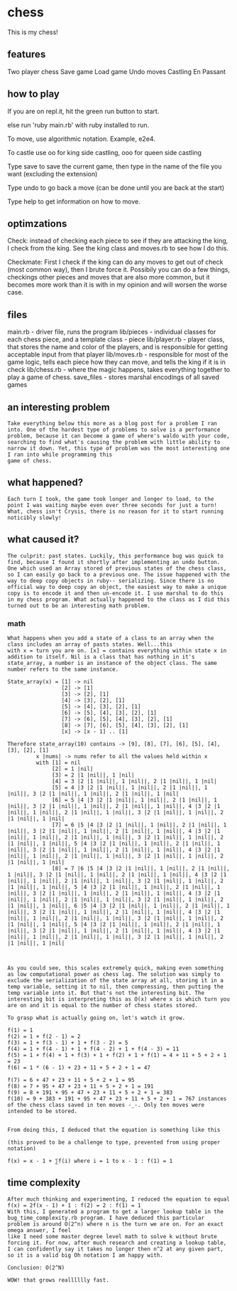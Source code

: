 # chess

This is my chess!

## features

Two player chess
Save game
Load game
Undo moves
Castling
En Passant

## how to play

If you are on repl.it, hit the green run button to start.

else run 'ruby main.rb' with ruby installed to run.

To move, use algorithmic notation. Example, e2e4.

To castle use oo for king side castling, ooo for queen side castling

Type save to save the current game, then type in the name of the file you want (excluding the extension)

Type undo to go back a move (can be done until you are back at the start)

Type help to get information on how to move.

## optimzations

Check:
instead of checking each piece to see if they are attacking the king, I check from the king. See the king class
and moves.rb to see how I do this.

Checkmate:
First I check if the king can do any moves to get out of check (most common way), then I brute force it.
Possibily you can do a few things, checkings other pieces and moves that are also more common, but it becomes more work than it is with in my opinion and will worsen the worse case.

## files

main.rb - driver file, runs the program
lib/pieces - individual classes for each chess piece, and a template class - piece
lib/player.rb - player class, that stores the name and color of the players, and is responsible for getting acceptable input from that player
lib/moves.rb - responsible for most of the game logic, tells each piece how they can move, and tells the king if it is in check
lib/chess.rb - where the magic happens, takes everything together to play a game of chess.
save_files - stores marshal encodings of all saved games

## an interesting problem

    Take everything below this more as a blog post for a problem I ran into. One of the hardest type of problems to solve is a performance problem, because it can become a game of where's waldo with your code, searching to find what's causing the problem with little ability to narrow it down. Yet, this type of problem was the most interesting one I ran into while programming this
    game of chess.

## what happened?

    Each turn I took, the game took longer and longer to load, to the point I was waiting maybe even over three seconds for just a turn! What, chess isn't Crysis, there is no reason for it to start running noticibly slowly!

## what caused it?

    The culprit: past states. Luckily, this performance bug was quick to find, because I found it shortly after implementing an undo button. One which used an Array stored of previous states of the chess class, so I can easily go back to a previous one. The issue happened with the way to deep copy objects in ruby-- serializing. Since there is no official way to deep copy an object, the easiest way to make a unique copy is to encode it and then un-encode it. I use marshal to do this in my chess program. What actually happened to the class as I did this turned out to be an interesting math problem.

### math

    What happens when you add a state of a class to an array when the class includes an array of pasts states. Well...this
    with x = turn you are on. [x] = contains everything within state x in addition to itself. Nil is a class that has nothing in it's state_array, a number is an instance of the object class. The same number refers to the same instance.

    State_array(x) = [1] -> nil
                     [2] -> [1]
                     [3] -> [2], [1]
                     [4] -> [3], [2], [1]
                     [5] -> [4], [3], [2], [1]
                     [6] -> [5], [4], [3], [2], [1]
                     [7] -> [6], [5], [4], [3], [2], [1]
                     [8] -> [7], [6], [5], [4], [3], [2], [1]
                     [x] -> [x - 1] .. [1]

    Therefore state_array(10) contains -> [9], [8], [7], [6], [5], [4], [3], [2], [1]
             x |nums| -> nums refer to all the values held within x
             with [1] = nil
                  [2] = 1 |nil|
                  [3] = 2 |1 |nil||, 1 |nil|
                  [4] = 3 |2 |1 |nil||, 1 |nil||, 2 |1 |nil||, 1 |nil|
                  [5] = 4 |3 |2 |1 |nil||, 1 |nil||, 2 |1 |nil||, 1 |nil||, 3 |2 |1 |nil||, 1 |nil||, 2 |1 |nil||, 1 |nil|
                  [6] = 5 |4 |3 |2 |1 |nil||, 1 |nil||, 2 |1 |nil||, 1 |nil||, 3 |2 |1 |nil||, 1 |nil||, 2 |1 |nil||, 1 |nil||, 4 |3 |2 |1 |nil||, 1 |nil||, 2 |1 |nil||, 1 |nil||, 3 |2 |1 |nil||, 1 |nil||, 2 |1 |nil||, 1 |nil|
                  [7] = 6 |5 |4 |3 |2 |1 |nil||, 1 |nil||, 2 |1 |nil||, 1 |nil||, 3 |2 |1 |nil||, 1 |nil||, 2 |1 |nil||, 1 |nil||, 4 |3 |2 |1 |nil||, 1 |nil||, 2 |1 |nil||, 1 |nil||, 3 |2 |1 |nil||, 1 |nil||, 2 |1 |nil||, 1 |nil||, 5 |4 |3 |2 |1 |nil||, 1 |nil||, 2 |1 |nil||, 1 |nil||, 3 |2 |1 |nil||, 1 |nil||, 2 |1 |nil||, 1 |nil||, 4 |3 |2 |1 |nil||, 1 |nil||, 2 |1 |nil||, 1 |nil||, 3 |2 |1 |nil||, 1 |nil||, 2 |1 |nil||, 1 |nil|
                  [8] = 7 |6 |5 |4 |3 |2 |1 |nil||, 1 |nil||, 2 |1 |nil||, 1 |nil||, 3 |2 |1 |nil||, 1 |nil||, 2 |1 |nil||, 1 |nil||, 4 |3 |2 |1 |nil||, 1 |nil||, 2 |1 |nil||, 1 |nil||, 3 |2 |1 |nil||, 1 |nil||, 2 |1 |nil||, 1 |nil||, 5 |4 |3 |2 |1 |nil||, 1 |nil||, 2 |1 |nil||, 1 |nil||, 3 |2 |1 |nil||, 1 |nil||, 2 |1 |nil||, 1 |nil||, 4 |3 |2 |1 |nil||, 1 |nil||, 2 |1 |nil||, 1 |nil||, 3 |2 |1 |nil||, 1 |nil||, 2 |1 |nil||, 1 |nil||, 6 |5 |4 |3 |2 |1 |nil||, 1 |nil||, 2 |1 |nil||, 1 |nil||, 3 |2 |1 |nil||, 1 |nil||, 2 |1 |nil||, 1 |nil||, 4 |3 |2 |1 |nil||, 1 |nil||, 2 |1 |nil||, 1 |nil||, 3 |2 |1 |nil||, 1 |nil||, 2 |1 |nil||, 1 |nil||, 5 |4 |3 |2 |1 |nil||, 1 |nil||, 2 |1 |nil||, 1 |nil||, 3 |2 |1 |nil||, 1 |nil||, 2 |1 |nil||, 1 |nil||, 4 |3 |2 |1 |nil||, 1 |nil||, 2 |1 |nil||, 1 |nil||, 3 |2 |1 |nil||, 1 |nil||, 2 |1 |nil||, 1 |nil|



    As you could see, this scales extremely quick, making even something as low computational power as chess lag. The solution was simply to exclude the serialization of the state array at all, storing it in a temp variable, setting it to nil, then compressing, then putting the temp variable into it. But that's not the interesting bit. The interesting bit is interpreting this as O(x) where x is which turn you are on and it is equal to the number of chess states stored.

    To grasp what is actually going on, let's watch it grow.

    f(1) = 1
    f(2) = 1 + f(2 - 1) = 2
    f(3) = 1 + f(3 - 1) + 1 + f(3 - 2) = 5
    f(4) = 1 + f(4 - 1) + 1 + f(4 - 2) + 1 + f(4 - 3) = 11
    f(5) = 1 + f(4) + 1 + f(3) + 1 + f(2) + 1 + f(1) = 4 + 11 + 5 + 2 + 1 = 23
    f(6) = 1 * (6 - 1) + 23 + 11 + 5 + 2 + 1 = 47

    f(7) = 6 + 47 + 23 + 11 + 5 + 2 + 1 = 95
    f(8) = 7 + 95 + 47 + 23 + 11 + 5 + 2 + 1 = 191
    f(9) = 8 + 191 + 95 + 47 + 23 + 11 + 5 + 2 + 1 = 383
    f(10) = 9 + 383 + 191 + 95 + 47 + 23 + 11 + 5 + 2 + 1 = 767 instances of the chess class saved in ten moves -_-. Only ten moves were intended to be stored.


    From doing this, I deduced that the equation is something like this

    (this proved to be a challenge to type, prevented from using proper notation)

    f(x) = x - 1 + ∑f(i) where i = 1 to x - 1 : f(1) = 1

## time complexity

    After much thinking and experimenting, I reduced the equation to equal f(x) = 2f(x - 1) + 1 : f(2) = 2 : f(1) = 1
    With this, I generated a program to get a larger lookup table in the bug_time_complexity.rb program. I have deduced this particular
    problem is around O(2^n) where n is the turn we are on. For an exact omega answer, I feel
    like I need some master degree level math to solve k without brute forcing it. For now, after much research and creating a lookup table,
    I can confidently say it takes no longer then n^2 at any given part, so it is a valid big Oh notation I am happy with.

    Conclusion: O(2^N)

    WOW! that grows realllllly fast.
